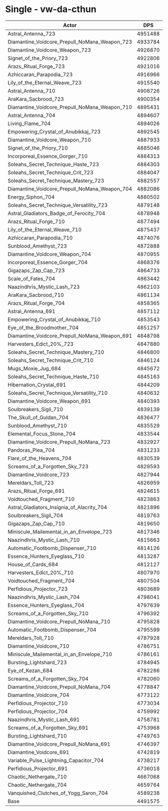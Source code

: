 # Single - vw-da-cthun
| Actor | DPS | Increase |
|---|:---:|:---:|
|Astral_Antenna_723|4951488|10.24%|
|Diamantine_Voidcore_Prepull_NoMana_Weapon_723|4933784|9.85%|
|Diamantine_Voidcore_Weapon_723|4926870|9.69%|
|Signet_of_the_Priory_723|4922806|9.60%|
|Arazs_Ritual_Forge_723|4921016|9.56%|
|Azhiccaran_Parapodia_723|4916966|9.47%|
|Lily_of_the_Eternal_Weave_723|4915540|9.44%|
|Astral_Antenna_710|4908726|9.29%|
|AraKara_Sacbrood_723|4900354|9.10%|
|Diamantine_Voidcore_Prepull_NoMana_Weapon_710|4895431|8.99%|
|Astral_Antenna_704|4894607|8.97%|
|Living_Flame_704|4894026|8.96%|
|Empowering_Crystal_of_Anubikkaj_723|4892545|8.93%|
|Diamantine_Voidcore_Weapon_710|4887933|8.82%|
|Signet_of_the_Priory_710|4885046|8.76%|
|Incorporeal_Essence_Gorger_710|4884313|8.74%|
|Soleahs_Secret_Technique_Haste_723|4884303|8.74%|
|Soleahs_Secret_Technique_Crit_723|4884047|8.74%|
|Soleahs_Secret_Technique_Mastery_723|4882557|8.70%|
|Diamantine_Voidcore_Prepull_NoMana_Weapon_704|4882086|8.69%|
|Energy_Siphon_704|4880502|8.66%|
|Soleahs_Secret_Technique_Versatility_723|4879148|8.63%|
|Astral_Gladiators_Badge_of_Ferocity_704|4878948|8.62%|
|Arazs_Ritual_Forge_710|4877494|8.59%|
|Lily_of_the_Eternal_Weave_710|4875437|8.55%|
|Azhiccaran_Parapodia_710|4874076|8.52%|
|Sunblood_Amethyst_723|4872888|8.49%|
|Diamantine_Voidcore_Weapon_704|4870955|8.45%|
|Incorporeal_Essence_Gorger_704|4868376|8.39%|
|Gigazaps_Zap_Cap_723|4864733|8.31%|
|Scale_of_Fates_704|4863442|8.28%|
|Naazindhris_Mystic_Lash_723|4862103|8.25%|
|AraKara_Sacbrood_710|4861134|8.23%|
|Arazs_Ritual_Forge_704|4858365|8.17%|
|Astral_Antenna_691|4857112|8.14%|
|Empowering_Crystal_of_Anubikkaj_710|4853543|8.06%|
|Eye_of_the_Broodmother_704|4851257|8.01%|
|Diamantine_Voidcore_Prepull_NoMana_Weapon_691|4848798|7.95%|
|Harvesters_Edict_20%_723|4847880|7.93%|
|Soleahs_Secret_Technique_Mastery_710|4846800|7.91%|
|Soleahs_Secret_Technique_Crit_710|4846124|7.89%|
|Mugs_Moxie_Jug_684|4845672|7.88%|
|Soleahs_Secret_Technique_Haste_710|4845163|7.87%|
|Hibernation_Crystal_691|4844209|7.85%|
|Soleahs_Secret_Technique_Versatility_710|4840632|7.77%|
|Diamantine_Voidcore_Weapon_691|4840393|7.77%|
|Soulbreakers_Sigil_710|4839139|7.74%|
|The_Skull_of_Guldan_704|4836477|7.68%|
|Sunblood_Amethyst_710|4835529|7.66%|
|Elemental_Focus_Stone_704|4833544|7.61%|
|Diamantine_Voidcore_Prepull_NoMana_723|4832927|7.60%|
|Pandoras_Plea_704|4831233|7.56%|
|Flare_of_the_Heavens_704|4830539|7.55%|
|Screams_of_a_Forgotten_Sky_723|4829593|7.53%|
|Diamantine_Voidcore_723|4827944|7.49%|
|Mereldars_Toll_723|4826959|7.47%|
|Arazs_Ritual_Forge_691|4824615|7.41%|
|Voidtouched_Fragment_710|4823863|7.40%|
|Astral_Gladiators_Insignia_of_Alacrity_704|4821896|7.35%|
|Soulbreakers_Sigil_704|4819763|7.31%|
|Gigazaps_Zap_Cap_710|4819650|7.30%|
|Miniscule_Mailemental_in_an_Envelope_723|4817346|7.25%|
|Naazindhris_Mystic_Lash_710|4815663|7.22%|
|Automatic_Footbomb_Dispenser_710|4814126|7.18%|
|Essence_Hunters_Eyeglass_710|4813287|7.16%|
|House_of_Cards_684|4812127|7.14%|
|Harvesters_Edict_20%_710|4807970|7.04%|
|Voidtouched_Fragment_704|4807504|7.03%|
|Perfidious_Projector_723|4803689|6.95%|
|Naazindhris_Mystic_Lash_704|4798041|6.82%|
|Essence_Hunters_Eyeglass_704|4797639|6.81%|
|Screams_of_a_Forgotten_Sky_710|4796392|6.79%|
|Diamantine_Voidcore_Prepull_NoMana_710|4795828|6.77%|
|Automatic_Footbomb_Dispenser_704|4795599|6.77%|
|Mereldars_Toll_710|4787928|6.60%|
|Diamantine_Voidcore_710|4786751|6.57%|
|Miniscule_Mailemental_in_an_Envelope_710|4786161|6.56%|
|Bursting_Lightshard_723|4784945|6.53%|
|Eye_of_Kezan_684|4782286|6.47%|
|Screams_of_a_Forgotten_Sky_704|4782060|6.47%|
|Diamantine_Voidcore_Prepull_NoMana_704|4778847|6.40%|
|Diamantine_Voidcore_704|4773122|6.27%|
|Perfidious_Projector_710|4773034|6.27%|
|Perfidious_Projector_704|4759992|5.98%|
|Naazindhris_Mystic_Lash_691|4758781|5.95%|
|Screams_of_a_Forgotten_Sky_691|4753968|5.84%|
|Bursting_Lightshard_710|4749763|5.75%|
|Diamantine_Voidcore_Prepull_NoMana_691|4746397|5.67%|
|Diamantine_Voidcore_691|4742819|5.59%|
|Variable_Pulse_Lightning_Capacitor_704|4738217|5.49%|
|Perfidious_Projector_691|4736018|5.44%|
|Chaotic_Nethergate_710|4667068|3.91%|
|Chaotic_Nethergate_704|4659764|3.74%|
|Vanquished_Clutches_of_Yogg_Saron_704|4589238|2.17%|
|Base|4491575|0.00%|
